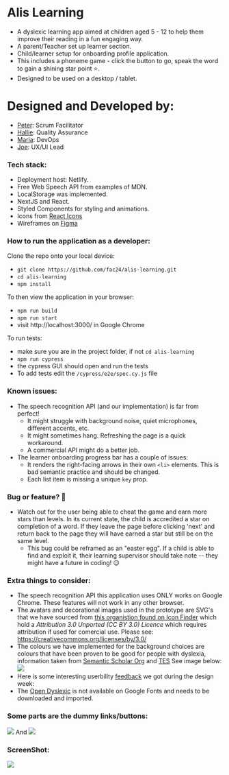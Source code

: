 # Alis Learning

- A dyslexic learning app aimed at children aged 5 - 12 to help them improve their reading in a fun engaging way.
- A parent/Teacher set up learner section.
- Child/learner setup for onboarding profile application.
- This includes a phoneme game - click the button to go, speak the word to gain a shining star point ⭐.
- Designed to be used on a desktop / tablet.

# Designed and Developed by:

- [Peter](https://github.com/PJSalter): Scrum Facilitator
- [Hallie](https://github.com/vasystus): Quality Assurance
- [Maria](https://github.com/mariaalouisaa): DevOps
- [Joe](https://github.com/joe-dev-public): UX/UI Lead

### Tech stack:
* Deployment host: Netlify.
* Free Web Speech API from examples of MDN.
* LocalStorage was implemented.
* NextJS and React.
* Styled Components for styling and animations.
* Icons from [React Icons](https://react-icons.github.io/react-icons/)
* Wireframes on [Figma](https://www.figma.com/file/d6fNK8z3n8F6EpGVItXJzV/FAC24-TFB-Kaher?node-id=0%3A1)


### How to run the application as a developer:

Clone the repo onto your local device:
- `git clone https://github.com/fac24/alis-learning.git`
- `cd alis-learning`
- `npm install`

To then view the application in your browser:
- `npm run build`
- `npm run start`
- visit http://localhost:3000/ in Google Chrome

To run tests:
- make sure you are in the project folder, if not `cd alis-learning`
- `npm run cypress`
- the cypress GUI should open and run the tests
- To add tests edit the `/cypress/e2e/spec.cy.js` file

### Known issues:

- The speech recognition API (and our implementation) is far from perfect!
  - It might struggle with background noise, quiet microphones, different accents, etc.
  - It might sometimes hang. Refreshing the page is a quick workaround.
  - A commercial API might do a better job.
- The learner onboarding progress bar has a couple of issues:
  - It renders the right-facing arrows in their own ``<li>`` elements. This is bad semantic practice and should be changed.
  - Each list item is missing a unique ``key`` prop.

### Bug or feature? :slightly_smiling_face: 

- Watch out for the user being able to cheat the game and earn more stars than levels. In its current state, the child is accredited a star on completion of a word. If they leave the page before clicking 'next' and return back to the page they will have earned a star but still be on the same level.
  - This bug could be reframed as an "easter egg". If a child is able to find and exploit it, their learning supervisor should take note -- they might have a future in coding! :wink: 

### Extra things to consider:

- The speech recognition API this application uses ONLY works on Google Chrome. These features will not work in any other browser.
- The avatars and decorational images used in the prototype are SVG's that we have sourced from [this organistion found on Icon Finder](https://www.iconfinder.com/search/icons?family=flat-424&price=free) which hold a *Attribution 3.0 Unported (CC BY 3.0) Licence* which requires attribution if used for comercial use. Please see: https://creativecommons.org/licenses/by/3.0/
- The colours we have implemented for the background choices are colours that have been proven to be good for people with dyslexia, information taken from [Semantic Scholar Org](https://www.semanticscholar.org/) and [TES](https://www.tes.com/teaching-resource/dyselxia-colours-12691056)
See image below:
![](https://i.imgur.com/gUZILyJ.png)
- Here is some interesting userbility [feedback](https://docs.google.com/document/d/16NtS9KIRMKK9U6RWEzksoLLfP_iUX6i67gLgT3kzE8U/edit) we got during the design week:
- The [Open Dyslexic](https://opendyslexic.org/) is not available on Google Fonts and needs to be downloaded and imported.

### Some parts are the dummy links/buttons:

![](https://i.imgur.com/7jEBWDJ.png)
And 
![](https://i.imgur.com/Jtz9gVp.png)

### ScreenShot:

![](https://i.imgur.com/kiWIBsS.png)

